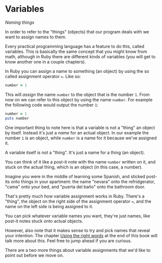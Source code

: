 # Variables

*Naming things*

In order to refer to the "things" (objects) that our program deals with we want
to assign names to them.

Every practical programming language has a feature to do this, called
variables. This is basically the same concept that you might know from math,
although in Ruby there are different kinds of variables (you will get to know
another one in a couple chapters).

In Ruby you can assign a name to something (an object) by using the so called
assignment operator `=`. Like so:

```ruby
number = 1
```

This will *assign* the name `number` to the object that is the number `1`. From
now on we can refer to this object by using the name `number`. For example the
following code would output the number `1`:

```ruby
number = 1
puts number
```

One important thing to note here is that a variable is not a "thing" an object
by itself. Instead it's just a *name* for an actual object. In our example the
number `1` is an object, while `number` is a name for it because we've assigned
it.

<p class="hint">
A variable itself is not a "thing". It's just a name for a thing (an object).
</p>

You can think of it like a post-it note with the name `number` written on it,
and stuck on the actual thing, which is an object (in this case, a number).

Imagine you were in the middle of learning some Spanish, and sticked post-its
onto things in your apartment: the name "nevara" onto the refridgerator, "cama"
onto your bed, and "puerta del baño" onto the bathroom door.

That's pretty much how variable assignment works in Ruby. There's a "thing",
the object on the right side of the assignment operator `=`, and the name on
the left side is being assigned to it.

<p class="hint">
You can pick whatever variable names you want, they're just names, like post-it
notes stuck onto actual objects.
</p>

However, also note that it makes sense to try and pick names that reveal your
intention. The chapter <a href="/good_names.html">Using the right words</a> at
the end of this book will talk more about this. Feel free to jump ahead if you
are curious.

There are a two more things about variable assignments that we'd like to
point out before we move on.

